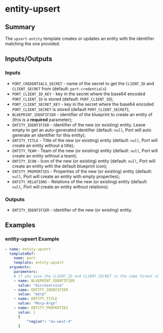 # entity-upsert

## Summary

The `upsert-entity` template creates or updates an entity with the identifier matching the one provided.

## Inputs/Outputs

### Inputs

- `PORT_CREDENTIALS_SECRET` - name of the secret to get the `CLIENT_ID` and `CLIENT_SECRET` from (default: `port-credentials`)
- `PORT_CLIENT_ID_KEY` - key in the secret where the base64 encoded `PORT_CLIENT_ID` is stored (default: `PORT_CLIENT_ID`);
- `PORT_CLIENT_SECRET_KEY` - key in the secret where the base64 encoded `PORT_CLIENT_SECRET` is stored (default `PORT_CLIENT_SECRET`);
- `BLUEPRINT_IDENTIFIER` - identifier of the blueprint to create an entity of (this is a **required** parameter);
- `ENTITY_IDENTIFIER` - identifier of the new (or existing) entity. Leave empty to get an auto-generated identifier (default: `null`, Port will auto generate an identifier for this entity);
- `ENTITY_TITLE` - Title of the new (or existing) entity (default: `null`, Port will create an entity without a title);
- `ENTITY_TEAM` - Team of the new (or existing) entity (default: `null`, Port will create an entity without a team);
- `ENTITY_ICON` - Icon of the new (or existing) entity (default: `null`, Port will create an entity with the default blueprint icon);
- `ENTITY_PROPERTIES` - Properties of the new (or existing) entity (default: `null`, Port will create an entity with empty properties);
- `ENTITY_RELATIONS` - Relations of the new (or existing) entity (default: `null`, Port will create an entity without relations).

### Outputs

- `ENTITY_IDENTIFIER` - identifier of the new (or existing) entity.

## Examples

### entity-upsert Example

```yaml
- name: entity-upsert
  templateRef:
    name: port
    template: entity-upsert
  arguments:
    parameters:
    # If you save the CLIENT_ID and CLIENT_SECRET in the same format shown in the portCredentials.yml file, there is no need to provide PORT_CREDENTIALS_SECRET, PORT_CLIENT_ID_KEY, PORT_CLIENT_SECRET_KEY
    - name: BLUEPRINT_IDENTIFIER
      value: "microservice"
    - name: ENTITY_IDENTIFIER
      value: "morp"
    - name: ENTITY_TITLE
      value: "Morp-Argo"
    - name: ENTITY_PROPERTIES
      value: |
      {
          "region": "eu-west-4"
      }
```

